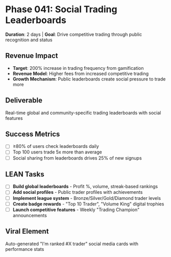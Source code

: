# Phase 041: Social Trading Leaderboards
**Duration**: 2 days | **Goal**: Drive competitive trading through public recognition and status

## Revenue Impact
- **Target**: 200% increase in trading frequency from gamification
- **Revenue Model**: Higher fees from increased competitive trading
- **Growth Mechanism**: Public leaderboards create social pressure to trade more

## Deliverable
Real-time global and community-specific trading leaderboards with social features

## Success Metrics
- [ ] ≥80% of users check leaderboards daily
- [ ] Top 100 users trade 5x more than average
- [ ] Social sharing from leaderboards drives 25% of new signups

## LEAN Tasks
- [ ] **Build global leaderboards** - Profit %, volume, streak-based rankings
- [ ] **Add social profiles** - Public trader profiles with achievements
- [ ] **Implement league system** - Bronze/Silver/Gold/Diamond trader levels
- [ ] **Create badge rewards** - "Top 10 Trader", "Volume King" digital trophies
- [ ] **Launch competitive features** - Weekly "Trading Champion" announcements

## Viral Element
Auto-generated "I'm ranked #X trader" social media cards with performance stats